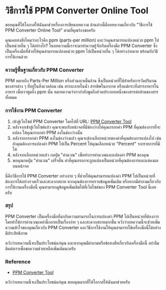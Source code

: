วิธีการใช้ PPM Converter Online Tool
====================================

ขอบคุณที่ให้โอกาสให้ฉันมาช่วยเรื่องการเขียนบทความ ด้านล่างนี้คือบทความเกี่ยวกับ "วิธีการใช้ PPM Converter Online Tool" ตามที่คุณร้องขอครับ

คุณเคยสงสัยไหมว่าอะไรคือ ppm (parts-per million) และว่าคุณสามารถแปลงหน่วย ppm ไปเป็นหน่วยอื่น ๆ ได้อย่างไร? ในบทความนี้เราจะมาทำความรู้จักกับเครื่องมือ PPM Converter ซึ่งเป็นเครื่องมือที่ช่วยให้คุณสามารถแปลงหน่วย ppm ไปเป็นหน่วยอื่น ๆ ได้อย่างง่ายดาย พร้อมกับวิธีการใช้งานด้วย

### ความรู้พื้นฐานเกี่ยวกับ PPM Converter

PPM หมายถึง Parts-Per Million หรือส่วนละหมื่นล้าน ซึ่งเป็นหน่วยที่ใช้สำหรับการวัดปริมาณของสารต่าง ๆ ที่อยู่ในสิ่งแวดล้อม เช่น สารละลายในน้ำ สารพิษในอากาศ หรือแม้กระทั่งสารอาหารในอาหาร เมื่อเราพูดถึง ppm นั้น หมายความว่าเรากำลังพูดถึงส่วนประกอบหนึ่งของสารต่อล้านของสารทั้งหมด

### การใช้งาน PPM Converter

1. เข้าสู่เว็บไซต์ PPM Converter โดยไปที่ URL: [PPM Converter Tool](https://www.onlinecalculatorsfree.com/th/convert/ppm-converter.html)
2. หลังจากเข้าสู่เว็บไซต์แล้ว คุณจะพบกับหน้าจอที่มีช่องว่างให้คุณกรอกค่า PPM ที่คุณต้องการที่จะแปลง ให้คุณกรอกค่า PPM ลงในช่องว่างนั้น
3. หลังจากกรอกค่า PPM ลงในช่องว่างแล้ว คุณจะต้องเลือกหน่วยของค่าที่คุณต้องการแปลงไป เช่น ถ้าคุณต้องการแปลงค่า PPM ไปเป็น Percent ให้คุณเลือกหน่วย "Percent" จากรายการที่มีให้
4. หลังจากเลือกหน่วยแล้ว กดปุ่ม "คำนวณ" เพื่อทำการคำนวณและแปลงค่า PPM ของคุณ
5. พอคุณกดปุ่ม "คำนวณ" เสร็จสิ้น ค่าที่คุณกรอกจะถูกแปลงเป็นหน่วยที่คุณต้องการและแสดงผลบนหน้าจอ

นี่คือวิธีการใช้ PPM Converter อย่างง่าย ๆ ที่ช่วยให้คุณสามารถแปลงค่า PPM ไปเป็นหน่วยที่ต้องการได้อย่างรวดเร็วและสะดวกสบาย หากคุณต้องการทราบข้อมูลเพิ่มเติม หรือหากมีคำถามเกี่ยวกับการใช้งานเครื่องมือนี้ คุณสามารถดูข้อมูลเพิ่มเติมได้ที่เว็บไซต์ของ PPM Converter Tool นี้เลยครับ

### สรุป

PPM Converter เป็นเครื่องมือที่มากับความสามารถในการแปลงค่า PPM ไปเป็นหน่วยที่ต้องการ โดยทำให้การคำนวณเหล่านี้กลายเป็นเรื่องง่าย ๆ และสะดวกสบายมากขึ้น หวังว่าบทความนี้จะช่วยเพิ่มความเข้าใจของคุณเกี่ยวกับ PPM Converter และวิธีการใช้งานให้คุณสามารถใช้เครื่องมือนี้ได้อย่างมีประสิทธิภาพ

หวังว่าบทความนี้จะเป็นประโยชน์แก่คุณ และหากคุณมีคำถามหรือข้อสงสัยเกี่ยวกับเครื่องมือนี้ อย่าลืมติดต่อเราเพื่อขอความช่วยเหลือเพิ่มเติมนะครับ

### Reference

- [PPM Converter Tool](https://www.onlinecalculatorsfree.com/th/convert/ppm-converter.html)

หวังว่าบทความนี้จะเป็นประโยชน์แก่คุณ ขอบคุณมากที่ให้โอกาสให้ฉันมาช่วยครับ